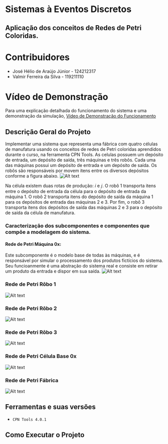 # Sistemas à Eventos Discretos
## Aplicação dos conceitos de Redes de Petri Coloridas.
# Contribuidores

- José Hélio de Araújo Júnior - 124212317
- Valmir Ferreira da Silva          - 119211110

# Vídeo de Demonstração
Para uma explicação detalhada do funcionamento do sistema e uma demonstração da simulação,
[Vídeo de Demonstração do Funcionamento](https://www.youtube.com/watch?v=Dyq_ksFtxUk)

## Descrição Geral do Projeto
Implementar uma sistema que representa uma fábrica com quatro células de manufatura usando os conceitos de redes de Petri coloridas aprendidos durante o curso, na ferramenta CPN Tools. As celulas  possuem um depósito de entrada, um depósito de saída, três máquinas e três robôs. Cada uma das máquinas possui um depósito de
entrada e um depósito de saída. Os robôs são responsáveis por movem itens entre os diversos depósitos conforme a figura abaixo.
<img title="Diagrama de alto nível da célula" alt="Alt text" src="images/diagrama_em_alto_nivel.png">

Na célula existem duas rotas de produção: 𝑖 e 𝑗. O robô 1 transporta itens entre o
depósito de entrada da célula para o depósito de entrada da máquina 1. O robô 2
transporta itens do depósito de saída da máquina 1 para os depósitos de entrada
das máquinas 2 e 3. Por fim, o robô 3 transporta itens dos depósitos de saída das
máquinas 2 e 3 para o depósito de saída da célula de manufatura.
### Caracterização dos subcomponentes e componentes que compõe a modelagem do sistema.
#### Rede de Petri Máquina 0x:
Este subcomponente é o modelo base de todas às máquinas, e é responsável por simular o processamento dos produtos fictícios do sistema. Seu funcioanmente é uma abstração do sistema real e consiste em retirar um produto da entrada e dispor em sua saída.
<img title="Rede de Petri Máquina Modelo Base" alt="Alt text" src="images/rede_maquina_base.png">

### Rede de Petri Rôbo 1
<img title="Rede de Petri Robô 1 Modelo Base" alt="Alt text" src="images/rede_robo_1_base.png">

### Rede de Petri Rôbo 2
<img title="Rede de Petri Robô 2 Modelo Base" alt="Alt text" src="images/rede_robo_2_base.png">

### Rede de Petri Rôbo 3
<img title="Rede de Petri Robô 3 Modelo Base" alt="Alt text" src="images/rede_robo_3_base.png">

### Rede de Petri Célula Base 0x
<img title="Rede de Petri Célula Modelo Base" alt="Alt text" src="images/rede_celula_base.png">

### Rede de Petri Fábrica 
<img title="Rede de Petri  Fábrica Modelo" alt="Alt text" src="images/rede_fabrica.png">



## Ferramentas e suas versões
 * `CPN Tools 4.0.1` 
## Como Executar o Projeto
